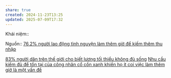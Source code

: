 ```yaml
---
share: true
created: 2024-11-23T13:25
updated: 2025-07-09T17:32
---
```

Khái niệm:: 

Nguồn:: [76,2% người lao động tình nguyện làm thêm giờ để kiếm thêm thu nhập](https://laodong.vn/cong-doan/762-nguoi-lao-dong-tinh-nguyen-lam-them-gio-de-kiem-them-thu-nhap-1263423.ldo)

[83% người dân trên thế giới cho biết lương tối thiểu không đủ sống](../../83%25%20ng%C6%B0%E1%BB%9Di%20d%C3%A2n%20tr%C3%AAn%20th%E1%BA%BF%20gi%E1%BB%9Bi%20cho%20bi%E1%BA%BFt%20l%C6%B0%C6%A1ng%20t%E1%BB%91i%20thi%E1%BB%83u%20kh%C3%B4ng%20%C4%91%E1%BB%A7%20s%E1%BB%91ng.md)
[Nhu cầu kiếm đủ để tồn tại của công nhân cổ cồn xanh khiến họ ít coi việc làm thêm giờ là một vấn đề](../../../Ki%E1%BA%BFm%20ti%E1%BB%81n/L%C3%A0m%20thu%C3%AA/C%C3%B4ng%20%C4%91o%C3%A0n/Nhu%20c%E1%BA%A7u%20ki%E1%BA%BFm%20%C4%91%E1%BB%A7%20%C4%91%E1%BB%83%20t%E1%BB%93n%20t%E1%BA%A1i%20c%E1%BB%A7a%20c%C3%B4ng%20nh%C3%A2n%20c%E1%BB%95%20c%E1%BB%93n%20xanh%20khi%E1%BA%BFn%20h%E1%BB%8D%20%C3%ADt%20coi%20vi%E1%BB%87c%20l%C3%A0m%20th%C3%AAm%20gi%E1%BB%9D%20l%C3%A0%20m%E1%BB%99t%20v%E1%BA%A5n%20%C4%91%E1%BB%81.md)
